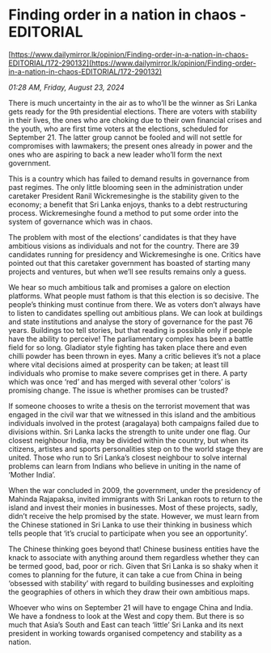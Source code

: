 # Finding order in a nation in chaos - EDITORIAL

[https://www.dailymirror.lk/opinion/Finding-order-in-a-nation-in-chaos-EDITORIAL/172-290132](https://www.dailymirror.lk/opinion/Finding-order-in-a-nation-in-chaos-EDITORIAL/172-290132)

*01:28 AM, Friday, August 23, 2024*

There is much uncertainty in the air as to who’ll be the winner as Sri Lanka gets ready for the 9th presidential elections. There are voters with stability in their lives, the ones who are choking due to their own financial crises and the youth, who are first time voters at the elections, scheduled for September 21. The latter group cannot be fooled and will not settle for compromises with lawmakers; the present ones already in power and the ones who are aspiring to back a new leader who’ll form the next government.

This is a country which has failed to demand results in governance from past regimes. The only little blooming seen in the administration under caretaker President Ranil Wickremesinghe is the stability given to the economy; a benefit that Sri Lanka enjoys, thanks to a debt restructuring process. Wickremesinghe found a method to put some order into the system of governance which was in chaos.

The problem with most of the elections’ candidates is that they have ambitious visions as individuals and not for the country. There are 39  candidates running for presidency and Wickremesinghe is one. Critics have pointed out that this caretaker government has boasted of starting many projects and ventures, but when we’ll see results remains only a guess.

We hear so much ambitious talk and promises a galore on election platforms. What people must fathom is that this election is so decisive. The people’s thinking must continue from there. We as voters don’t always have to listen to candidates spelling out ambitious plans. We can look at buildings and state institutions and analyse the story of governance for the past 76 years. Buildings too tell stories, but that reading is possible only if people have the ability to perceive! The parliamentary complex has been a battle field for so long. Gladiator style fighting has taken place there and even chilli powder has been thrown in eyes. Many a critic believes it’s not a place where vital decisions aimed at prosperity can be taken; at least till individuals who promise to make severe comprises get in there. A party which was once ‘red’ and has merged with several other ‘colors’ is promising change. The issue is whether promises can be trusted?

If someone chooses to write a thesis on the terrorist movement that was engaged in the civil war that we witnessed in this island and the ambitious individuals involved in the protest (aragalaya) both campaigns failed due to divisions within. Sri Lanka lacks the strength to unite under one flag. Our closest neighbour India, may be divided within the country, but when its citizens, artistes and sports personalities step on to the world stage they are united. Those who run to Sri Lanka’s closest neighbour to solve internal problems can learn from Indians who believe in uniting in the name of ‘Mother India’.

When the war concluded in 2009, the government, under the presidency of Mahinda Rajapaksa, invited immigrants with Sri Lankan roots to return to the island and invest their monies in businesses. Most of these projects, sadly, didn’t receive the help promised by the state. However, we must learn from the Chinese stationed in Sri Lanka to use their thinking in business which tells people that ‘it’s crucial to participate when you see an opportunity’.

The Chinese thinking goes beyond that! Chinese business entities have the knack to associate with anything around them regardless whether they can be termed good, bad, poor or rich. Given that Sri Lanka is so shaky when it comes to planning for the future, it can take a cue from China in being ‘obsessed with stability’ with regard to building businesses and exploiting the geographies of others in which they draw their own ambitious maps.

Whoever who wins on September 21 will have to engage China and India. We have a fondness to look at the West and copy them. But there is so much that Asia’s South and East can teach ‘little’ Sri Lanka and its next president in working towards organised competency and stability as a nation.

